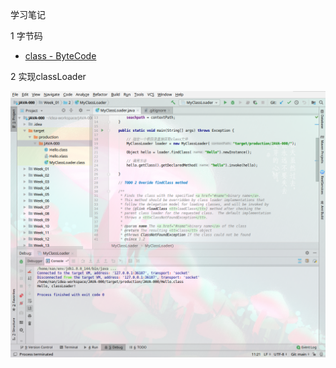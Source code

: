 学习笔记

1 字节码

- [class - ByteCode](./1/Java%20字节码.md)


2 实现classLoader

![](./2/深度截图_dde-desktop_20201020225405.png)
